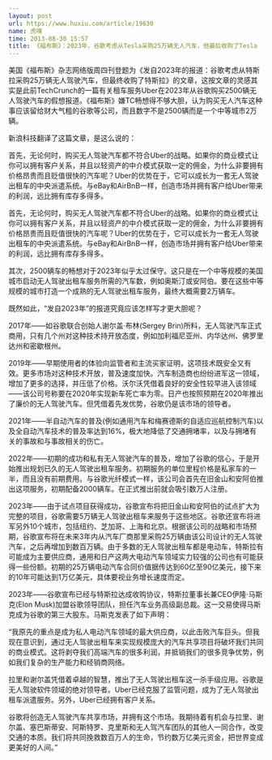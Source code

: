 ```yaml
---
layout: post
url: https://www.huxiu.com/article/19630
name: 虎嗅
time: 2013-08-30 15:57
title: 《福布斯》：2023年，谷歌考虑从Tesla采购25万辆无人汽车，但最后收购了Tesla
---
```

美国《福布斯》杂志网络版周四刊登题为《发自2023年的报道：谷歌考虑从特斯拉采购25万辆无人驾驶汽车，但最终收购了特斯拉》的文章，这按文章的灵感其实是此前TechCrunch的一篇有关租车服务Uber在2023年从谷歌购买2500辆无人驾驶汽车的假想报道。《福布斯》嫌TC畅想得不够大胆，认为购买无人汽车这种事应该留给财大气粗的谷歌等公司，而且数字不是2500辆而是一个中等城市2万辆。

新浪科技翻译了这篇文章，是这么说的：

首先，无论何时，购买无人驾驶汽车都不符合Uber的战略。如果你的商业模式让你可以拥有客户关系，并且以轻资产的中介模式获取一定的佣金，为什么非要拥有价格昂贵而且贬值很快的汽车呢？Uber的优势在于，它可以成长为一套无人驾驶出租车的中央派遣系统。与eBay和AirBnB一样，创造市场并拥有客户给Uber带来的利润，远比拥有库存多得多。

首先，无论何时，购买无人驾驶汽车都不符合Uber的战略。如果你的商业模式让你可以拥有客户关系，并且以轻资产的中介模式获取一定的佣金，为什么非要拥有价格昂贵而且贬值很快的汽车呢？Uber的优势在于，它可以成长为一套无人驾驶出租车的中央派遣系统。与eBay和AirBnB一样，创造市场并拥有客户给Uber带来的利润，远比拥有库存多得多。

其次，2500辆车的畅想对于2023年似乎太过保守。这只是在一个中等规模的美国城市启动无人驾驶出租车服务所需的汽车数，例如奥斯汀或安阿伯。要在这些中等规模的城市打造一个成熟的无人驾驶出租车服务，最终大概需要2万辆车。

既然如此，“发自2023年”的报道究竟应该怎样写才更大胆呢？

2017年——如谷歌联合创始人谢尔盖·布林(Sergey Brin)所料，无人驾驶汽车正式商用，只有几个州对这种技术持开放态度，例如加利福尼亚州、内华达州、佛罗里达州和密歇根州。

2019年——早期使用者的体验向监管者和主流买家证明，这项技术既安全又有效。更多市场对这种技术开放，普及速度加快。汽车制造商也纷纷进军这一领域，增加了更多的选择，并压低了价格。沃尔沃凭借着良好的安全性较早进入该领域——该公司号称要在2020年实现新车死亡率为零。日产也按照预期在2020年推出了廉价的无人驾驶汽车。但凭借着先发优势，谷歌仍是该市场的领导者。

2021年——半自动汽车的普及(例如通用汽车和梅赛德斯的自适应巡航控制汽车)以及全自动汽车技术的普及率达到16%，极大地降低了交通拥堵率，以及与拥堵有关的事故和与事故相关的伤亡。

2022年——初期的成功和私有无人驾驶汽车的普及，增加了谷歌的信心，于是开始推出规划已久的无人驾驶出租车服务。初期服务的单位里程价格是私家车的一半，而且没有前期费用。与谷歌光纤模式一样，该公司会首先在旧金山和安阿伯推出这项服务，初期配备2000辆车。在正式推出前就会吸引数万人注册。

2023年——由于试点项目获得成功，谷歌宣布将把旧金山和安阿伯的试点扩大为完整的项目，谷歌需要5万辆无人驾驶出租车来服务于这些地区。谷歌还宣布将进军另外10个城市，包括纽约、芝加哥、上海和北京。根据该公司的战略和市场预期，谷歌宣布将在未来3年内从汽车厂商那里采购25万辆由该公司设计的无人驾驶汽车，之后再增加到数百万辆。由于多数的无人驾驶出租车都是电动车，特斯拉有可能成为主要供应商，通用和日产这两大电动汽车领域实力较强的公司也有可能获得一些份额。初期的25万辆电动汽车合同价值据传达到60亿至90亿美元，接下来的10年可能达到1万亿美元，具体要视业务增长速度而定。

2023年——谷歌宣布已经与特斯拉达成收购协议，特斯拉董事长兼CEO伊隆·马斯克(Elon Musk)加盟谷歌领导团队，担任汽车业务高级副总裁。这一交易使得马斯克成为谷歌的第三大股东。马斯克发表了如下声明：

“我原先的重点是成为私人电动汽车领域的最大供应商，以此击败汽车巨头。但我现在意识到，通过无人驾驶出租车来实现规模庞大的汽车共享项目将破坏我们共同的商业模式。这将剥夺我们高端汽车的很多利润，并抵销我们的很多竞争优势，例如我们复杂的生产能力和经销商网络。

拉里和谢尔盖凭借着卓越的智慧，推出了无人驾驶出租车这一杀手级应用。谷歌是无人驾驶软件领域的绝对领导者。Uber已经克服了监管问题，成为了无人驾驶出租车派遣服务。另外，Uber已经拥有客户关系。

谷歌将创造无人驾驶汽车共享市场，并拥有这个市场。我期待着有机会与拉里、谢尔盖、塞巴斯蒂安、阿斯特罗、克里斯和无人驾汽车团队的其他人一同合作，改变交通的本质。我们将共同挽救数百万人的生命，节约数万亿美元资金，把世界变成更美好的人间。”

